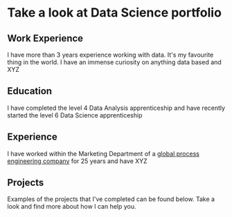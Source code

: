 # Take a look at Data Science portfolio

## Work Experience
I have more than 3 years experience working with data. It's my favourite thing in the world. I have an immense curiosity on anything data based and XYZ

## Education
I have completed the level 4 Data Analysis apprenticeship and have recently started the level 6 Data Science apprenticeship

## Experience
I have worked within the Marketing Department of a [global process engineering company](https://www.uk.endress.com/en)  for 25 years and have XYZ

## Projects
Examples of the projects that I've completed can be found below. Take a look and find more about how I can help you.
